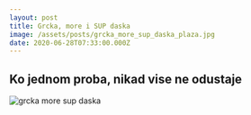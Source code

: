 ```yaml
---
layout: post
title: Grcka, more i SUP daska
image: /assets/posts/grcka_more_sup_daska_plaza.jpg
date: 2020-06-28T07:33:00.000Z
---
```


<h2>
  Ko jednom proba, nikad vise ne odustaje
</h2>

<img src='/assets/posts/grcka_more_sup_daska.jpg' alt='grcka more sup daska' title='grcka more sup daska' class='mb-4'>
